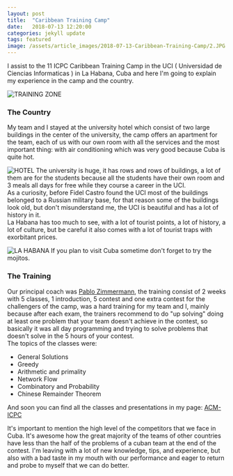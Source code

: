 ```yaml
---
layout: post
title:  "Caribbean Training Camp"
date:   2018-07-13 12:20:00
categories: jekyll update
tags: featured
image: /assets/article_images/2018-07-13-Caribbean-Training-Camp/2.JPG
---
```


I assist to the 11 ICPC Caribbean Training Camp in the UCI ( Universidad de Ciencias Informaticas )
in La Habana, Cuba and here I'm going to explain my experience in the camp and the country.  

![TRAINING ZONE](http://francoramirez.me/assets/article_images/2018-07-13-Caribbean-Training-Camp/4.png)  

### The Country

My team and I stayed at the university hotel which consist of two large buildings in the center of the university, the camp offers an apartment for the team, each of us with our own room with all the services and the most important thing: with air conditioning which was very good because Cuba is quite hot.  

![HOTEL](http://francoramirez.me/assets/article_images/2018-07-13-Caribbean-Training-Camp/3.JPG)
The university is huge, it has rows and rows of buildings, a lot of them are for the students because all the students have their own room and 3 meals all days for free while they course a career in the UCI.  
As a curiosity, before Fidel Castro found the UCI most of the buildings belonged to a Russian military base, for that reason some of the buildings look old, but don't misunderstand me, the UCI is beautiful and has a lot of history in it.  
La Habana has too much to see, with a lot of tourist points, a lot of history, a lot of culture, but be careful it also comes with a lot of tourist traps with exorbitant prices.  

![LA HABANA](http://francoramirez.me/assets/article_images/2018-07-13-Caribbean-Training-Camp/5.JPG)
If you plan to visit Cuba sometime don't forget to try the mojitos.  

### The Training

Our principal coach was <a href="https://www.facebook.com/pablo.zimmermann.1" target="_blank">Pablo Zimmermann</a>, the training consist of 2 weeks with 5 classes, 1 introduction, 5 contest and one extra contest for the challengers of the camp, was a hard training for my team and I, mainly because after each exam, the trainers recommend to do "up solving" doing at least one problem that your team doesn't achieve in the contest, so basically it was all day programming and trying to solve problems that doesn't solve in the 5 hours of your contest.  
The topics of the classes were:
- General Solutions
- Greedy
- Arithmetic and primality
- Network Flow
- Combinatory and Probability
- Chinese Remainder Theorem

And soon you can find all the classes and presentations in my page: <a href="http://francoramirez.me/ACM-ICPC/" target="_blank">ACM-ICPC</a>

It's important to mention the high level of the competitors that we face in Cuba. It's awesome how the great majority of the teams of other countries have less than the half of the problems of a cuban team at the end of the contest. I'm leaving with a lot of new knowledge, tips, and experience, but also with a bad taste in my mouth with our performance and eager to return and probe to myself that we can do better.
